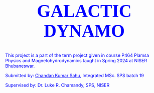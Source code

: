 <font color="blue"><b><h1 style="font-size:4em; font-family:serif"><center>GALACTIC DYNAMO</center></h1></b>

This project is a part of the term project given in course P464 Plamsa Physics and Magnetohydrodynamics taught in Spring 2024 at NISER Bhubaneswar.

Submitted by: <u>Chandan Kumar Sahu</u>, Integrated MSc. SPS batch 19

Supervised by: Dr. Luke R. Chamandy, SPS, NISER
